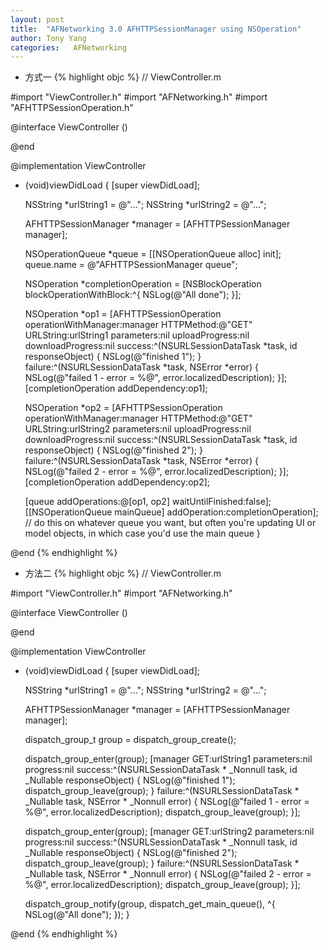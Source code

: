 ```yaml
---
layout: post
title:  "AFNetworking 3.0 AFHTTPSessionManager using NSOperation"
author: Tony Yang
categories:   AFNetworking
---
```


* 方式一
{% highlight objc %}
//  ViewController.m

#import "ViewController.h"
#import "AFNetworking.h"
#import "AFHTTPSessionOperation.h"

@interface ViewController ()

@end

@implementation ViewController

- (void)viewDidLoad {
    [super viewDidLoad];

    NSString *urlString1 = @"...";
    NSString *urlString2 = @"...";

    AFHTTPSessionManager *manager = [AFHTTPSessionManager manager];

    NSOperationQueue *queue = [[NSOperationQueue alloc] init];
    queue.name = @"AFHTTPSessionManager queue";

    NSOperation *completionOperation = [NSBlockOperation blockOperationWithBlock:^{
        NSLog(@"All done");
    }];

    NSOperation *op1 = [AFHTTPSessionOperation operationWithManager:manager HTTPMethod:@"GET" URLString:urlString1 parameters:nil uploadProgress:nil downloadProgress:nil success:^(NSURLSessionDataTask *task, id responseObject) {
        NSLog(@"finished 1");
    } failure:^(NSURLSessionDataTask *task, NSError *error) {
        NSLog(@"failed 1 - error = %@", error.localizedDescription);
    }];
    [completionOperation addDependency:op1];

    NSOperation *op2 = [AFHTTPSessionOperation operationWithManager:manager HTTPMethod:@"GET" URLString:urlString2 parameters:nil uploadProgress:nil downloadProgress:nil success:^(NSURLSessionDataTask *task, id responseObject) {
        NSLog(@"finished 2");
    } failure:^(NSURLSessionDataTask *task, NSError *error) {
        NSLog(@"failed 2 - error = %@", error.localizedDescription);
    }];
    [completionOperation addDependency:op2];

    [queue addOperations:@[op1, op2] waitUntilFinished:false];
    [[NSOperationQueue mainQueue] addOperation:completionOperation];  // do this on whatever queue you want, but often you're updating UI or model objects, in which case you'd use the main queue
}

@end
{% endhighlight %}


* 方法二
{% highlight objc %}
//  ViewController.m

#import "ViewController.h"
#import "AFNetworking.h"

@interface ViewController ()

@end

@implementation ViewController

- (void)viewDidLoad {
    [super viewDidLoad];

    NSString *urlString1 = @"...";
    NSString *urlString2 = @"...";

    AFHTTPSessionManager *manager = [AFHTTPSessionManager manager];

    dispatch_group_t group = dispatch_group_create();

    dispatch_group_enter(group);
    [manager GET:urlString1 parameters:nil progress:nil success:^(NSURLSessionDataTask * _Nonnull task, id  _Nullable responseObject) {
        NSLog(@"finished 1");
        dispatch_group_leave(group);
    } failure:^(NSURLSessionDataTask * _Nullable task, NSError * _Nonnull error) {
        NSLog(@"failed 1 - error = %@", error.localizedDescription);
        dispatch_group_leave(group);
    }];

    dispatch_group_enter(group);
    [manager GET:urlString2 parameters:nil progress:nil success:^(NSURLSessionDataTask * _Nonnull task, id  _Nullable responseObject) {
        NSLog(@"finished 2");
        dispatch_group_leave(group);
    } failure:^(NSURLSessionDataTask * _Nullable task, NSError * _Nonnull error) {
        NSLog(@"failed 2 - error = %@", error.localizedDescription);
        dispatch_group_leave(group);
    }];

    dispatch_group_notify(group, dispatch_get_main_queue(), ^{
        NSLog(@"All done");
    });
}

@end
{% endhighlight %}

